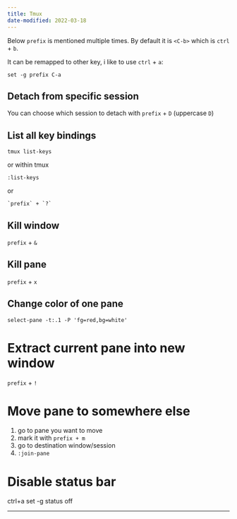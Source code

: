 ```yaml
---
title: Tmux
date-modified: 2022-03-18
---
```


Below `prefix` is mentioned multiple times. By default it is `<C-b>` which is `ctrl` + `b`.

It can be remapped to other key, i like to use `ctrl` + `a`:

```
set -g prefix C-a
```

## Detach from specific session

You can choose which session to detach with `prefix` + `D` (uppercase `D`)

## List all key bindings

```
tmux list-keys
```

or within tmux

```
:list-keys
```

or

```
`prefix` + `?`
```

## Kill window

`prefix` + `&`

## Kill pane

`prefix` + `x`

## Change color of one pane

```
select-pane -t:.1 -P 'fg=red,bg=white'
```

# Extract current pane into new window

`prefix` + `!`

# Move pane to somewhere else

1. go to pane you want to move
2. mark it with `prefix + m`
3. go to destination window/session
4. `:join-pane`

# Disable status bar

ctrl+a
set -g status off

---


